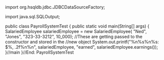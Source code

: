 import org.hsqldb.jdbc.JDBCDataSourceFactory;

import java.sql.SQLOutput;

public class PayrollSystemTest {
    public static void main(String[] args) {
        SalariedEmployee salariedEmployee = new SalariedEmployee(
                "Ned",
                "Jones",
                "323-33-3212",
                10_000); //These are getting passed to the constructor and stored in the
                //new object
        System.out.printf("%n%s%n%s: $%, .2f%n%n", salariedEmployee, "earned", salariedEmployee.earnings());
    }//main
}//End: PayrollSystemTest
